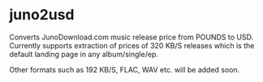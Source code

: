 # juno2usd
Converts JunoDownload.com music release price from POUNDS to USD. Currently supports extraction of prices of 320 KB/S releases which is the default landing page in any album/single/ep. 

Other formats such as 192 KB/S, FLAC, WAV etc. will be added soon.
